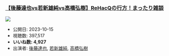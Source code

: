 ### [【後藤達也vs若新雄純vs高橋弘樹】ReHacQの行方！まったり雑談](https://www.youtube.com/watch?v=-5oG_yIHFvo)
[![](https://img.youtube.com/vi/-5oG_yIHFvo/sddefault.jpg)](https://www.youtube.com/watch?v=-5oG_yIHFvo)
-   公開日: 2023-10-15
-   視聴数: 397,517
-   **いいね数: 4,927**
-   出演者: [後藤達也](/rehacq_fan/people/後藤達也 "wikilink"), [若新雄純](/rehacq_fan/people/若新雄純 "wikilink"), [高橋弘樹](/rehacq_fan/people/高橋弘樹 "wikilink")
